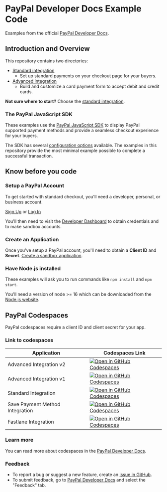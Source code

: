 # PayPal Developer Docs Example Code

Examples from the official [PayPal Developer Docs](https://developer.paypal.com/).

## Introduction and Overview

This repository contains two directories:

- [Standard integration](./standard-integration/)
  - Set up standard payments on your checkout page for your buyers.
- [Advanced integration](./advanced-integration/)
  - Build and customize a card payment form to accept debit and credit cards.

**Not sure where to start?** Choose the [standard integration](./standard-integration/).

### The PayPal JavaScript SDK

These examples use the [PayPal JavaScript SDK](https://developer.paypal.com/sdk/js/) to display PayPal supported payment methods and provide a seamless checkout experience for your buyers.

The SDK has several [configuration options](https://developer.paypal.com/sdk/js/configuration/) available. The examples in this repository provide the most minimal example possible to complete a successful transaction.

## Know before you code

### Setup a PayPal Account

To get started with standard checkout, you'll need a developer, personal, or business account.

[Sign Up](https://www.paypal.com/signin/client?flow=provisionUser) or [Log In](https://www.paypal.com/signin?returnUri=https%253A%252F%252Fdeveloper.paypal.com%252Fdeveloper%252Fapplications&intent=developer)

You'll then need to visit the [Developer Dashboard](https://developer.paypal.com/dashboard/) to obtain credentials and to
make sandbox accounts.

### Create an Application

Once you've setup a PayPal account, you'll need to obtain a **Client ID** and **Secret**. [Create a sandbox application](https://developer.paypal.com/dashboard/applications/sandbox/create).

### Have Node.js installed

These examples will ask you to run commands like `npm install` and `npm start`.

You'll need a version of node >= 16 which can be downloaded from the [Node.js website](https://nodejs.org/en/download/).


## PayPal Codespaces 

PayPal codespaces require a client ID and client secret for your app. 

### Link to codespaces 

| Application | Codespaces Link |
| ---- | ---- |
| Advanced Integration v2 | [![Open in GitHub Codespaces](https://github.com/codespaces/badge.svg)](https://codespaces.new/paypal-examples/docs-examples?devcontainer_path=.devcontainer%2Fadvanced-integration-v2%2Fdevcontainer.json)|
| Advanced Integration v1 | [![Open in GitHub Codespaces](https://github.com/codespaces/badge.svg)](https://codespaces.new/paypal-examples/docs-examples?devcontainer_path=.devcontainer%2Fadvanced-integration-v1%2Fdevcontainer.json)|
| Standard Integration | [![Open in GitHub Codespaces](https://github.com/codespaces/badge.svg)](https://codespaces.new/paypal-examples/docs-examples?devcontainer_path=.devcontainer%2Fstandard-integration%2Fdevcontainer.json)|
| Save Payment Method Integration | [![Open in GitHub Codespaces](https://github.com/codespaces/badge.svg)](https://codespaces.new/paypal-examples/docs-examples?devcontainer_path=.devcontainer%2Fsave-payment-method%2Fdevcontainer.json)|
| Fastlane Integration | [![Open in GitHub Codespaces](https://github.com/codespaces/badge.svg)](https://codespaces.new/paypal-examples/docs-examples?devcontainer_path=.devcontainer%2Ffastlane-integration-v2%2Fdevcontainer.json)|

### Learn more 

You can read more about codespaces in the [PayPal Developer Docs](https://developer.paypal.com/api/rest/sandbox/codespaces).

### Feedback

* To report a bug or suggest a new feature, create an [issue in GitHub](https://github.com/paypal-examples/paypaldevsupport/issues/new/choose). 
* To submit feedback, go to [PayPal Developer Docs](https://developer.paypal.com/api/rest/sandbox/codespaces) and select the "Feedback" tab.
